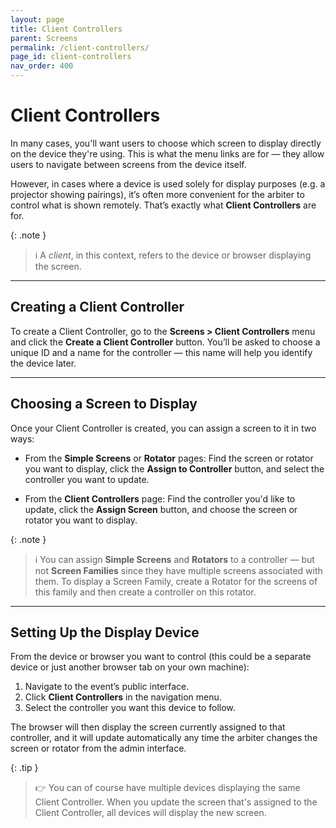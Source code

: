 ```yaml
---
layout: page
title: Client Controllers
parent: Screens
permalink: /client-controllers/
page_id: client-controllers
nav_order: 400
---
```


# Client Controllers

In many cases, you'll want users to choose which screen to display directly on the device they're using.
This is what the menu links are for — they allow users to navigate between screens from the device itself.

However, in cases where a device is used solely for display purposes (e.g. a projector showing pairings), it’s often more convenient for the arbiter to control what is shown remotely.
That’s exactly what **Client Controllers** are for.

{: .note }
> :information_source: A _client_, in this context, refers to the device or browser displaying the screen.

---

## Creating a Client Controller

To create a Client Controller, go to the **Screens > Client Controllers** menu and click the **Create a Client Controller** button.
You’ll be asked to choose a unique ID and a name for the controller — this name will help you identify the device later.

---

## Choosing a Screen to Display

Once your Client Controller is created, you can assign a screen to it in two ways:

- From the **Simple Screens** or **Rotator** pages:
  Find the screen or rotator you want to display, click the **Assign to Controller** button, and select the controller you want to update.

- From the **Client Controllers** page:
  Find the controller you'd like to update, click the **Assign Screen** button, and choose the screen or rotator you want to display.

{: .note }
> :information_source: You can assign **Simple Screens** and **Rotators** to a controller — but not **Screen Families** since they have multiple screens associated with them.
> To display a Screen Family, create a Rotator for the screens of this family and then create a controller on this rotator.

---

## Setting Up the Display Device

From the device or browser you want to control (this could be a separate device or just another browser tab on your own machine):

1. Navigate to the event’s public interface.
2. Click **Client Controllers** in the navigation menu.
3. Select the controller you want this device to follow.

The browser will then display the screen currently assigned to that controller, and it will update automatically any time the arbiter changes the screen or rotator from the admin interface.

{: .tip }
> :point_right: You can of course have multiple devices displaying the same Client Controller.  When you update the screen that's assigned to the Client Controller, all devices will display the new screen.
